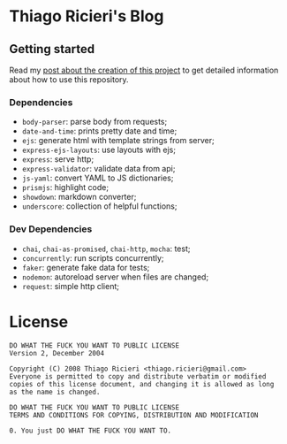 # Thiago Ricieri's Blog

## Getting started
Read my [post about the creation of this project](https://thiago.ricieri.com/blog-engine-nodejs-open-source) to get detailed information about how to use this repository.

### Dependencies

* `body-parser`: parse body from requests;
* `date-and-time`: prints pretty date and time;
* `ejs`: generate html with template strings from server;
* `express-ejs-layouts`: use layouts with ejs;
* `express`: serve http;
* `express-validator`: validate data from api;
* `js-yaml`: convert YAML to JS dictionaries;
* `prismjs`: highlight code;
* `showdown`: markdown converter;
* `underscore`: collection of helpful functions;

### Dev Dependencies

* `chai`, `chai-as-promised`, `chai-http`, `mocha`: test;
* `concurrently`: run scripts concurrently;
* `faker`: generate fake data for tests;
* `nodemon`: autoreload server when files are changed;
* `request`: simple http client;

# License
```
DO WHAT THE FUCK YOU WANT TO PUBLIC LICENSE
Version 2, December 2004

Copyright (C) 2008 Thiago Ricieri <thiago.ricieri@gmail.com>
Everyone is permitted to copy and distribute verbatim or modified
copies of this license document, and changing it is allowed as long
as the name is changed.

DO WHAT THE FUCK YOU WANT TO PUBLIC LICENSE
TERMS AND CONDITIONS FOR COPYING, DISTRIBUTION AND MODIFICATION

0. You just DO WHAT THE FUCK YOU WANT TO.
```
